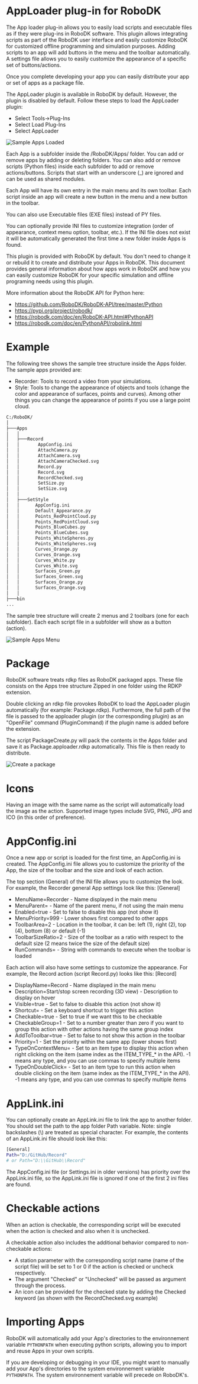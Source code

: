 AppLoader plug-in for RoboDK
===========================

The App loader plug-in allows you to easily load scripts and executable files as if they were plug-ins in RoboDK software. 
This plugin allows integrating scripts as part of the RoboDK user interface and easily customize RoboDK for customized offline programming and simulation purposes. 
Adding scripts to an app will add buttons in the menu and the toolbar automatically. A settings file allows you to easily customize the appearance of a specific set of buttons/actions.

Once you complete developing your app you can easily distribute your app or set of apps as a package file.

The AppLoader plugin is available in RoboDK by default. However, the plugin is disabled by default. 
Follow these steps to load the AppLoader plugin:
* Select Tools->Plug-Ins
* Select Load Plug-Ins
* Select AppLoader
 
![Sample Apps Loaded](./doc/Apps-Loaded.png)
 
Each App is a subfolder inside the /RoboDK/Apps/ folder. You can add or remove apps by adding or deleting folders. You can also add or remove scripts (Python files) inside each subfolder to add or remove actions/buttons. Scripts that start with an underscore (_) are ignored and can be used as shared modules.

Each App will have its own entry in the main menu and its own toolbar. Each script inside an app will create a new button in the menu and a new button in the toolbar.

You can also use Executable files (EXE files) instead of PY files.

You can optionally provide INI files to customize integration (order of appearance, context menu option, toolbar, etc.). 
If the INI file does not exist it will be automatically generated the first time a new folder inside Apps is found.

This plugin is provided with RoboDK by default. You don't need to change it or rebuild it to create and distribute your Apps in RoboDK. This document provides general information about how apps work in RoboDK and how you can easily customize RoboDK for your specific simulation and offline programing needs using this plugin.

More information about the RoboDK API for Python here:
* https://github.com/RoboDK/RoboDK-API/tree/master/Python
* https://pypi.org/project/robodk/
* https://robodk.com/doc/en/RoboDK-API.html#PythonAPI
* https://robodk.com/doc/en/PythonAPI/robolink.html

Example
=======

The following tree shows the sample tree structure inside the Apps folder. The sample apps provided are:
* Recorder: Tools to record a video from your simulations.
* Style: Tools to change the appearance of objects and tools (change the color and appearance of surfaces, points and curves). Among other things you can change the appearance of points if you use a large point cloud.

``` bash
C:/RoboDK/
│
├───Apps
│   │
│   ├───Record
│   │       AppConfig.ini
│   │       AttachCamera.py
│   │       AttachCamera.svg
│   │       AttachCameraChecked.svg
│   │       Record.py
│   │       Record.svg
│   │       RecordChecked.svg
│   │       SetSize.py
│   │       SetSize.svg
│   │
│   ├───SetStyle
│   │      AppConfig.ini
│   │      Default_Appearance.py
│   │      Points_RedPointCloud.py
│   │      Points_RedPointCloud.svg
│   │      Points_BlueCubes.py
│   │      Points_BlueCubes.svg
│   │      Points_WhiteSpheres.py
│   │      Points_WhiteSpheres.svg
│   │      Curves_Orange.py
│   │      Curves_Orange.svg
│   │      Curves_White.py
│   │      Curves_White.svg
│   │      Surfaces_Green.py
│   │      Surfaces_Green.svg
│   │      Surfaces_Orange.py
│   │      Surfaces_Orange.svg
│   │
├───bin
...

```

The sample tree structure will create 2 menus and 2 toolbars (one for each subfolder). Each each script file in a subfolder will show as a button (action).

![Sample Apps Menu](./doc/Apps-Menu.png)


Package
=======

RoboDK software treats rdkp files as RoboDK packaged apps. These file consists on the Apps tree structure Zipped in one folder using the RDKP extension. 

Double clicking an rdkp file provokes RoboDK to load the AppLoader plugin automatically (for example: Package.rdkp). Furthermore, the full path of the file is passed to the apploader plugin (or the corresponding plugin) as an "OpenFile" command (PluginCommand) if the plugin name is added before the extension.

The script PackageCreate.py will pack the contents in the Apps folder and save it as Package.apploader.rdkp automatically. This file is then ready to distribute.

![Create a package](./doc/PackageCreate.png)

Icons
=====

Having an image with the same name as the script will automatically load the image as the action. Supported image types include SVG, PNG, JPG and ICO (in this order of preference).


AppConfig.ini
============

Once a new app or script is loaded for the first time, an AppConfig.ini is created. 
The AppConfig.ini file allows you to customize the priority of the App, the size of the toolbar and the size and look of each action. 

The top section (General) of the INI file allows you to customize the look. For example, the Recorder general App settings look like this:
[General]
* MenuName=Recorder - Name displayed in the main menu
* MenuParent= - Name of the parent menu, if not using the main menu
* Enabled=true - Set to false to disable this app (not show it)
* MenuPriority=999 - Lower shows first compared to other apps
* ToolbarArea=2 - Location in the toolbar, it can be: left (1), right (2), top (4), bottom (8) or default (-1)
* ToolbarSizeRatio=2 - Size of the toolbar as a ratio with respect to the default size (2 means twice the size of the default size)
* RunCommands= - String with commands to execute when the toolbar is loaded

Each action will also have some settings to customize the appearance. For example, the Record action (script Record.py) looks like this:
[Record]
* DisplayName=Record - Name displayed in the main menu
* Description=Start/stop screen recording (3D view) - Description to display on hover
* Visible=true - Set to false to disable this action (not show it)
* Shortcut= - Set a keyboard shortcut to trigger this action
* Checkable=true - Set to true if we want this to be checkable
* CheckableGroup=1 - Set to a number greater than zero if you want to group this action with other actions having the same group index
* AddToToolbar=true - Set to false to not show this action in the toolbar
* Priority=1 - Set the priority within the same app (lower shows first)
* TypeOnContextMenu= - Set to an item type to display this action when right clicking on the item (same index as the ITEM_TYPE_* in the API). -1 means any type, and you can use commas to specify multiple items
* TypeOnDoubleClick= - Set to an item type to run this action when double clicking on the item (same index as the ITEM_TYPE_* in the API). -1 means any type, and you can use commas to specify multiple items


AppLink.ini
============

You can optionally create an AppLink.ini file to link the app to another folder. You should set the path to the app folder Path variable. Note: single backslashes (\\) are treated as special character. For example, the contents of an AppLink.ini file should look like this:

``` bash
[General]
Path="D:/GitHub/Record" 
# or Path="D:\\GitHub\\Record"
```

The AppConfig.ini file (or Settings.ini in older versions) has priority over the AppLink.ini file, so the AppLink.ini file is ignored if one of the first 2 ini files are found.

 
Checkable actions
=================

When an action is checkable, the corresponding script will be executed when the action is checked and also when it is unchecked. 

A checkable action also includes the additional behavior compared to non-checkable actions:
* A station parameter with the corresponding script name (name of the script file) will be set to 1 or 0 if the action is checked or uncheck respectively.
* The argument "Checked" or "Unchecked" will be passed as argument through the process.  
* An icon can be provided for the checked state by adding the Checked keyword (as shown with the RecordChecked.svg example) 


Importing Apps
=================

RoboDK will automatically add your App's directories to the environnement variable `PYTHONPATH` when executing python scripts, allowing you to import and reuse Apps in your own scripts.

If you are developing or debugging in your IDE, you might want to manually add your App's directories to the system environnement variable `PYTHONPATH`. The system environnement variable will precede on RoboDK's.
